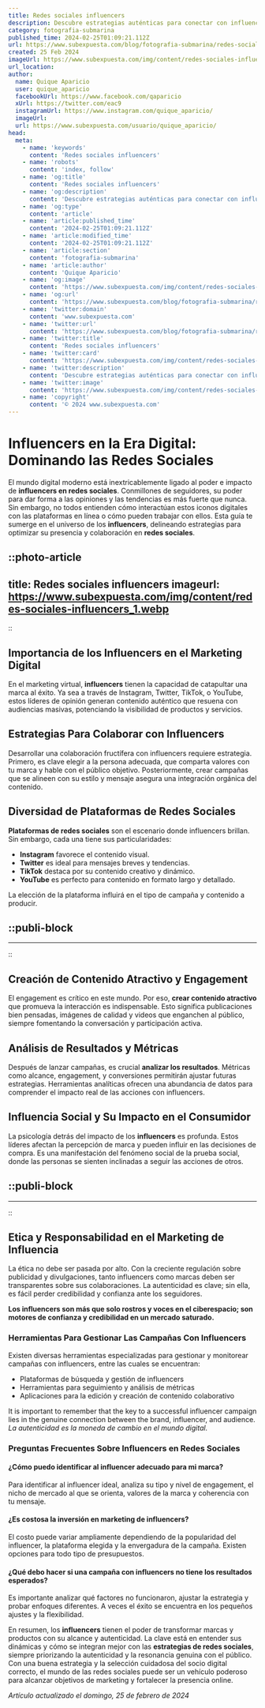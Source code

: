 ```yaml
---
title: Redes sociales influencers
description: Descubre estrategias auténticas para conectar con influencers en redes sociales y potencia tu marca con colaboraciones efectivas.
category: fotografia-submarina
published_time: 2024-02-25T01:09:21.112Z
url: https://www.subexpuesta.com/blog/fotografia-submarina/redes-sociales-influencers
created: 25 Feb 2024
imageUrl: https://www.subexpuesta.com/img/content/redes-sociales-influencers_1.webp
url_location:
author:
  name: Quique Aparicio
  user: quique_aparicio
  facebookUrl: https://www.facebook.com/qaparicio
  xUrl: https://twitter.com/eac9
  instagramUrl: https://www.instagram.com/quique_aparicio/
  imageUrl: 
  url: https://www.subexpuesta.com/usuario/quique_aparicio/
head:
  meta:
    - name: 'keywords'
      content: 'Redes sociales influencers'
    - name: 'robots'
      content: 'index, follow'
    - name: 'og:title'
      content: 'Redes sociales influencers'
    - name: 'og:description'
      content: 'Descubre estrategias auténticas para conectar con influencers en redes sociales y potencia tu marca con colaboraciones efectivas.'
    - name: 'og:type'
      content: 'article'
    - name: 'article:published_time'
      content: '2024-02-25T01:09:21.112Z'
    - name: 'article:modified_time'
      content: '2024-02-25T01:09:21.112Z'
    - name: 'article:section'
      content: 'fotografia-submarina'
    - name: 'article:author'
      content: 'Quique Aparicio'
    - name: 'og:image'
      content: 'https://www.subexpuesta.com/img/content/redes-sociales-influencers_1.webp'
    - name: 'og:url'
      content: 'https://www.subexpuesta.com/blog/fotografia-submarina/redes-sociales-influencers'
    - name: 'twitter:domain'
      content: 'www.subexpuesta.com'
    - name: 'twitter:url'
      content: 'https://www.subexpuesta.com/blog/fotografia-submarina/redes-sociales-influencers'
    - name: 'twitter:title'
      content: 'Redes sociales influencers'
    - name: 'twitter:card'
      content: 'https://www.subexpuesta.com/img/content/redes-sociales-influencers_1.webp'
    - name: 'twitter:description'
      content: 'Descubre estrategias auténticas para conectar con influencers en redes sociales y potencia tu marca con colaboraciones efectivas.'
    - name: 'twitter:image'
      content: 'https://www.subexpuesta.com/img/content/redes-sociales-influencers_1.webp'
    - name: 'copyright'
      content: '© 2024 www.subexpuesta.com'
---
```

# Influencers en la Era Digital: Dominando las Redes Sociales

El mundo digital moderno está inextricablemente ligado al poder e impacto de **influencers en redes sociales**. Conmillones de seguidores, su poder para dar forma a las opiniones y las tendencias es más fuerte que nunca. Sin embargo, no todos entienden cómo interactúan estos iconos digitales con las plataformas en línea o cómo pueden trabajar con ellos. Esta guía te sumerge en el universo de los **influencers**, delineando estrategias para optimizar su presencia y colaboración en **redes sociales**.


::photo-article
---
title: Redes sociales influencers
imageurl: https://www.subexpuesta.com/img/content/redes-sociales-influencers_1.webp
---
::


## Importancia de los Influencers en el Marketing Digital

En el marketing virtual, **influencers** tienen la capacidad de catapultar una marca al éxito. Ya sea a través de Instagram, Twitter, TikTok, o YouTube, estos líderes de opinión generan contenido auténtico que resuena con audiencias masivas, potenciando la visibilidad de productos y servicios.

## Estrategias Para Colaborar con Influencers

Desarrollar una colaboración fructífera con influencers requiere estrategia. Primero, es clave elegir a la persona adecuada, que comparta valores con tu marca y hable con el público objetivo. Posteriormente, crear campañas que se alineen con su estilo y mensaje asegura una integración orgánica del contenido.

## Diversidad de Plataformas de Redes Sociales

**Plataformas de redes sociales** son el escenario donde influencers brillan. Sin embargo, cada una tiene sus particularidades:

- **Instagram** favorece el contenido visual.
- **Twitter** es ideal para mensajes breves y tendencias.
- **TikTok** destaca por su contenido creativo y dinámico.
- **YouTube** es perfecto para contenido en formato largo y detallado.

La elección de la plataforma influirá en el tipo de campaña y contenido a producir.


  ::publi-block
  ---
  ---
  ::
  
  
## Creación de Contenido Atractivo y Engagement

El engagement es crítico en este mundo. Por eso, **crear contenido atractivo** que promueva la interacción es indispensable. Esto significa publicaciones bien pensadas, imágenes de calidad y videos que enganchen al público, siempre fomentando la conversación y participación activa.

## Análisis de Resultados y Métricas

Después de lanzar campañas, es crucial **analizar los resultados**. Métricas como alcance, engagement, y conversiones permitirán ajustar futuras estrategias. Herramientas analíticas ofrecen una abundancia de datos para comprender el impacto real de las acciones con influencers.

## Influencia Social y Su Impacto en el Consumidor

La psicología detrás del impacto de los **influencers** es profunda. Estos líderes afectan la percepción de marca y pueden influir en las decisiones de compra. Es una manifestación del fenómeno social de la prueba social, donde las personas se sienten inclinadas a seguir las acciones de otros.


  ::publi-block
  ---
  ---
  ::
  
  
## Etica y Responsabilidad en el Marketing de Influencia

La ética no debe ser pasada por alto. Con la creciente regulación sobre publicidad y divulgaciones, tanto influencers como marcas deben ser transparentes sobre sus colaboraciones. La autenticidad es clave; sin ella, es fácil perder credibilidad y confianza ante los seguidores.

**Los influencers son más que solo rostros y voces en el ciberespacio; son motores de confianza y credibilidad en un mercado saturado.**

### Herramientas Para Gestionar Las Campañas Con Influencers

Existen diversas herramientas especializadas para gestionar y monitorear campañas con influencers, entre las cuales se encuentran:

- Plataformas de búsqueda y gestión de influencers
- Herramientas para seguimiento y análisis de métricas
- Aplicaciones para la edición y creación de contenido colaborativo

It is important to remember that the key to a successful influencer campaign lies in the genuine connection between the brand, influencer, and audience. *La autenticidad es la moneda de cambio en el mundo digital.*

### Preguntas Frecuentes Sobre Influencers en Redes Sociales

#### ¿Cómo puedo identificar al influencer adecuado para mi marca?
Para identificar al influencer ideal, analiza su tipo y nivel de engagement, el nicho de mercado al que se orienta, valores de la marca y coherencia con tu mensaje.

#### ¿Es costosa la inversión en marketing de influencers?
El costo puede variar ampliamente dependiendo de la popularidad del influencer, la plataforma elegida y la envergadura de la campaña. Existen opciones para todo tipo de presupuestos.

#### ¿Qué debo hacer si una campaña con influencers no tiene los resultados esperados?
Es importante analizar qué factores no funcionaron, ajustar la estrategia y probar enfoques diferentes. A veces el éxito se encuentra en los pequeños ajustes y la flexibilidad.

En resumen, los **influencers** tienen el poder de transformar marcas y productos con su alcance y autenticidad. La clave está en entender sus dinámicas y cómo se integran mejor con las **estrategias de redes sociales**, siempre priorizando la autenticidad y la resonancia genuina con el público. Con una buena estrategia y la selección cuidadosa del socio digital correcto, el mundo de las redes sociales puede ser un vehículo poderoso para alcanzar objetivos de marketing y fortalecer la presencia online.

_Artículo actualizado el domingo, 25 de febrero de 2024_